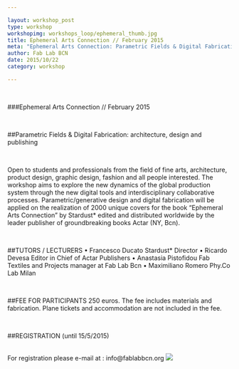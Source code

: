 ```yaml
---

layout: workshop_post
type: workshop
workshopimg: workshops_loop/ephemeral_thumb.jpg
title: Ephemeral Arts Connection // February 2015
meta: "Ephemeral Arts Connection: Parametric Fields & Digital Fabrication: architecture, design and publishing. Fab Lab Barcelona"
author: Fab Lab BCN
date: 2015/10/22
category: workshop

---
```


<br>

###Ephemeral Arts Connection // February 2015

<br>

##Parametric Fields & Digital Fabrication: architecture, design and publishing

<br>

Open to students and professionals from the field of fine arts, architecture, product design, graphic design, fashion and all people interested. The workshop aims to explore the new dynamics of the global production system through the new digital tools and interdisciplinary collaborative processes. Parametric/generative design and digital fabrication will be applied on the realization of 2000 unique covers for the book “Ephemeral Arts Connection” by Stardust* edited and distributed worldwide by the leader publisher of groundbreaking books Actar (NY, Bcn).

<br>

##TUTORS / LECTURERS
• Francesco Ducato Stardust* Director 
• Ricardo Devesa Editor in Chief of Actar Publishers 
• Anastasia Pistofidou Fab Textiles and Projects manager at Fab Lab Bcn 
• Maximiliano Romero Phy.Co Lab Milan

<br>

##FEE FOR PARTICIPANTS
250 euros. The fee includes materials and fabrication. Plane tickets and accommodation are not  included in the fee.

<br>

##REGISTRATION (until 15/5/2015)

<br>
For registration please e-mail at :
info@fablabbcn.org

<img src="{{site.baseurl}}{{ site.url }}/img/workshops/workshops_loop/ephemeral_full.jpg">


